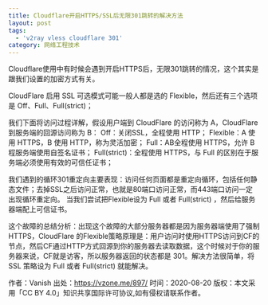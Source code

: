```yaml
---
title: Cloudflare开启HTTPS/SSL后无限301跳转的解决方法
layout: post
tags:
  - 'v2ray vless cloudflare 301'
category: 网络工程技术
---
```

Cloudflare使用中有时候会遇到开启HTTPS后，无限301跳转的情况，这个其实是跟我们设置的加密方式有关。

CloudFlare 启用 SSL 可选模式可能一般人都是选的 Flexible，然后还有三个选项是 Off、Full、Full(strict)；

我们下面将访问过程详解，假设用户端到 CloudFlare 的访问称为 A，CloudFlare 到服务端的回源访问称为 B：
Off：关闭SSL，全程使用 HTTP；
Flexible：A 使用 HTTPS，B 使用 HTTP，称为灵活加密；
Full：AB全程使用 HTTPS，允许 B 程服务端使用自签名证书；
Full(strict)：全程使用 HTTPS，与 Full 的区别在于服务端必须使用有效的可信任证书；

我们遇到的循环301重定向主要表现：访问任何页面都是重定向循环，包括任何静态文件；去掉SSL之后访问正常，也就是80端口访问正常，而443端口访问一定出现循环重定向。
当我们尝试把Flexible设为 Full 或者 Full(strict) ，然后给服务器端配上可信证书。

这个故障的总结分析：出现这个故障的大部分服务器都是因为服务器端使用了强制HTTPS，CloudFlare 的Flexible策略原理是：用户访问时使用HTTPS访问到CF的节点，然后CF通过HTTP方式回源到你的服务器去读取数据，这个时候对于你的服务器来说，CF就是访客，所以服务器返回的状态都是 301。解决方法很简单，将 SSL 策略设为 Full 或者 Full(strict) 就能解决。

作者：Vanish
出处：https://vzone.me/897/
时间：2020-08-20
版权：本文采用「CC BY 4.0」知识共享国际许可协议,如有侵权请联系作者。